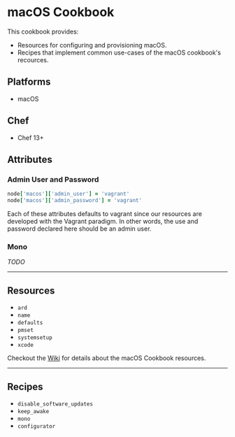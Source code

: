 # macOS Cookbook

This cookbook provides:
- Resources for configuring and provisioning macOS.
- Recipes that implement common use-cases of the macOS cookbook's recources.

## Platforms

- macOS

## Chef

- Chef 13+

## Attributes

### Admin User and Password

```ruby
node['macos']['admin_user'] = 'vagrant'
node['macos']['admin_password'] = 'vagrant'
```

Each of these attributes defaults to vagrant since our resources are developed
with the Vagrant paradigm. In other words, the use and password declared here
should be an admin user.

### Mono

_TODO_

---

## Resources

- `ard`
- `name`
- `defaults`
- `pmset`
- `systemsetup`
- `xcode`

Checkout the [Wiki](https://github.com/Microsoft/macos-cookbook/wiki) for details about the macOS Cookbook resources.

---

## Recipes

- `disable_software_updates`
- `keep_awake`
- `mono`
- `configurator`


